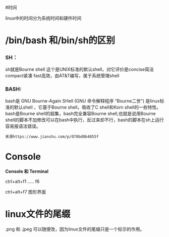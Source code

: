 #时间

linux中的时间分为系统时间和硬件时间



# /bin/bash 和/bin/sh的区别

### SH：

sh就是Bourne shell
 这个是UNIX标准的默认shell，对它评价是concise简洁 compact紧凑  fast高效，由AT&T编写，属于系统管理shell

### BASH:

bash是 GNU Bourne-Again SHell  (GNU 命令解释程序 “Bourne二世”)
 是linux标准的默认shell ，它基于Bourne shell，吸收了C shell和Korn shell的一些特性。bash是Bourne shell的超集，bash完全兼容Bourne shell,也就是说用Bourne shell的脚本不加修改可以在bash中执行，反过来却不行，bash的脚本在sh上运行容易报语法错误。

```
来源https://www.jianshu.com/p/070bd0b4855f
```



# Console 

**Console 和 Terminal**



ctrl+alt+f1 ..... f6

 ctrl+alt+f7 图形界面

 # linux文件的尾缀
 .png 和 .jpeg 可以随便改，因为linux文件的尾缀只是一个标示的作用。